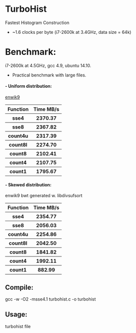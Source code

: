 TurboHist
=========

Fastest Histogram Construction
- ~1.6 clocks per byte (i7-2600k at 3.4GHz, data size = 64k)

# Benchmark:
i7-2600k at 4.5GHz, gcc 4.9, ubuntu 14.10.
- Practical benchmark with large files.

#### - Uniform distribution: 
[enwik9](http://mattmahoney.net/dc/text.html)
<table>
  <tr><th>Function</th><th>Time MB/s</th></tr>
  <tr><th>sse4</th><th>2370.37</th></tr>
  <tr><th>sse8</th><th>2367.82</th></tr>
  <tr><th>count4u</th><th>2317.39</th></tr>
  <tr><th>count8l</th><th>2274.70</th></tr>
  <tr><th>count8</th><th>2102.41</th></tr>
  <tr><th>count4</th><th>2107.75</th></tr>
  <tr><th>count1</th><th>1795.67</th></tr>
</table>

#### - Skewed distribution: 
enwik9 bwt  generated w. libdivsufsort
<table>
  <tr><th>Function</th><th>Time MB/s</th></tr>
  <tr><th>sse4<th>2354.77</th></tr>
  <tr><th>sse8<th>2056.03</th></tr>
  <tr><th>count4u</th><th>2254.86</th></tr>
  <tr><th>count8l</th><th>2042.50</th></tr>
  <tr><th>count8<th>1841.82</th></tr>
  <tr><th>count4<th>1992.11</th></tr>
  <tr><th>count1<th>882.99</th></tr>
</table>

## Compile:
  gcc -w -O2 -msse4.1 turbohist.c -o turbohist

## Usage:
  turbohist file
  
